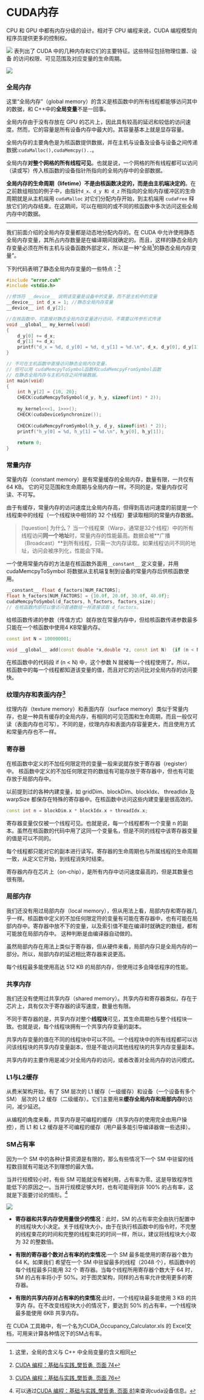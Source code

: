# CUDA内存

CPU 和 GPU 中都有内存分级的设计。相对于 CPU 编程来说，CUDA 编程模型向程序员提供更多的控制权。

![](../../../../../files/images/MLsys/13-e-1.png)
表列出了 CUDA 中的几种内存和它们的主要特征。这些特征包括物理位置、设备 的访问权限、可见范围及对应变量的生命周期。

![](../../../../../files/images/MLsys/13-e-2.png)

### 全局内存

这里“全局内存”（global memory）的含义是核函数中的所有线程都能够访问其中的数据，和 C++中的**全局变量**不是一回事。

全局内存由于没有存放在 GPU 的芯片上，因此具有较高的延迟和较低的访问速度。然而，它的容量是所有设备内存中最大的。其容量基本上就是显存容量。

全局内存的主要角色是为核函数提供数据，并在主机与设备及设备与设备之间传递数据:`cudaMalloc(),cudaMemcpy()..`。

全局内存**对整个网格的所有线程可见**。也就是说，一个网格的所有线程都可以访问（读或写）传入核函数的设备指针所指向的全局内存中的全部数据。

**全局内存的生命周期（lifetime）不是由核函数决定的，而是由主机端决定的**。在之前数组相加的例子中，由指针`d_x、d_y 和 d_z` 所指向的全局内存缓冲区的生命周期就是从主机端用 `cudaMalloc` 对它们分配内存开始，到主机端用 `cudaFree` 释放它们的内存结束。在这期间，可以在相同的或不同的核函数中多次访问这些全局内存中的数据。

---

我们前面介绍的全局内存变量都是动态地分配内存的。在 CUDA 中允许使用静态全局内存变量，其所占内存数量是在编译期间就确定的。而且，这样的静态全局内存变量必须在所有主机与设备函数外部定义，所以是一种“全局[^1]的静态全局内存变量”。

下列代码表明了静态全局内存变量的一些特点：[^2]

```cpp
#include "error.cuh"
#include <stdio.h>

//修饰符 __device__ 说明该变量是设备中的变量，而不是主机中的变量
__device__ int d_x = 1; //静态全局内存变量
__device__ int d_y[2];

//在核函数中，可直接对静态全局内存变量进行访问，不需要以传参形式传递
void __global__ my_kernel(void)
{
    d_y[0] += d_x;
    d_y[1] += d_x;
    printf("d_x = %d, d_y[0] = %d, d_y[1] = %d.\n", d_x, d_y[0], d_y[1]);
}

// 不可在主机函数中直接访问静态全局内存变量，
// 但可以用 cudaMemcpyToSymbol函数和cudaMemcpyFromSymbol函数 
// 在静态全局内存与主机内存之间传输数据。
int main(void)
{
    int h_y[2] = {10, 20};
    CHECK(cudaMemcpyToSymbol(d_y, h_y, sizeof(int) * 2));
    
    my_kernel<<<1, 1>>>();
    CHECK(cudaDeviceSynchronize());
    
    CHECK(cudaMemcpyFromSymbol(h_y, d_y, sizeof(int) * 2));
    printf("h_y[0] = %d, h_y[1] = %d.\n", h_y[0], h_y[1]);
    
    return 0;
}

```

### 常量内存

常量内存（constant memory）是有常量缓存的全局内存，数量有限，一共仅有 64 KB。 它的可见范围和生命周期与全局内存一样。不同的是，常量内存仅可读、不可写。

由于有缓存，常量内存的访问速度比全局内存高，但得到高访问速度的前提是一个线程束中的线程（一个线程块中相邻的 32 个线程）要读取相同的常量内存数据。

> [!question] 为什么？
> 当一个线程束（Warp，通常是32个线程）中的所有线程访问**同一个地址**时，常量内存的性能最高。数据会被**广播（Broadcast）**到所有线程，只需一次内存读取。如果线程访问不同的地址，访问会被序列化，性能会下降。
> 

一个使用常量内存的方法是在核函数外面用`__constant__` 定义变量，并用 cudaMemcpyToSymbol 将数据从主机端复制到设备的常量内存后供核函数使用。

```cpp
__constant__ float d_factors[NUM_FACTORS];
float h_factors[NUM_FACTORS] = {10.0f, 20.0f, 30.0f, 40.0f};
cudaMemcpyToSymbol(d_factors, h_factors, factors_size);
// 在核函数内部可以像访问普通数组一样直接读取 d_factors。
```

给核函数传递的参数（传值方式）就存放在常量内存中，但给核函数传递参数最多只能在一个核函数中使用4 KB常量内存。

```cpp
const int N = 100000001;

void __global__ add(const double *x,double *z, const int N)  {if (n < N){...}}
```

在核函数中的代码段 if (n < N) 中，这个参数 N 就被每一个线程使用了。所以，核函数中的每一个线程都知道该变量的值，而且对它的访问比对全局内存的访问要快。

### 纹理内存和表面内存[^3]

纹理内存（texture memory）和表面内存（surface memory）类似于常量内存，也是一种具有缓存的全局内存，有相同的可见范围和生命周期，而且一般仅可读（表面内存也可写）。不同的是，纹理内存和表面内存容量更大，而且使用方式和常量内存也不一样。
### 寄存器

在核函数中定义的不加任何限定符的变量一般来说就存放于寄存器（register）中。 核函数中定义的不加任何限定符的数组有可能存放于寄存器中，但也有可能存放于局部内存中。

以前提到过的各种内建变量，如 gridDim、blockDim、blockIdx、 threadIdx 及 warpSize 都保存在特殊的寄存器中。在核函数中访问这些内建变量是很高效的。

```cpp
const int n = blockDim.x * blockIdx.x + threadIdx.x;
```

寄存器变量仅仅被一个线程可见。也就是说，每一个线程都有一个变量 n 的副本。虽然在核函数的代码中用了这同一个变量名，但是不同的线程中该寄存器变量的值是可以不同的。

每个线程都只能对它的副本进行读写。寄存器的生命周期也与所属线程的生命周期一致，从定义它开始，到线程消失时结束。

寄存器内存在芯片上（on-chip），是所有内存中访问速度最高的，但是其数量也很有限。

### 局部内存

我们还没有用过局部内存（local memory），但从用法上看，局部内存和寄存器几乎一样。核函数中定义的不加任何限定符的变量有可能在寄存器中，也有可能在局部内存中。寄存器中放不下的变量，以及索引值不能在编译时就确定的数组，都有可能放在局部内存中。 这种判断是由编译器自动做的。

虽然局部内存在用法上类似于寄存器，但从硬件来看，局部内存只是全局内存的一部分。所以，局部内存的延迟相比寄存器来说更高。

每个线程最多能使用高达 512 KB 的局部内存，但使用过多会降低程序的性能。

### 共享内存

我们还没有使用过共享内存（shared memory）。共享内存和寄存器类似，存在于芯片上，具有仅次于寄存器的读写速度，数量也有限。

不同于寄存器的是，共享内存对整个**线程块**可见，其生命周期也与整个线程块一致。也就是说，每个线程块拥有一个共享内存变量的副本。

共享内存变量的值在不同的线程块中可以不同。一个线程块中的所有线程都可以访问该线程块的共享内存变量副本，但是不能访问其他线程块的共享内存变量副本。

共享内存的主要作用是减少对全局内存的访问，或者改善对全局内存的访问模式。

### L1与L2缓存

从费米架构开始，有了 SM 层次的 L1 缓存（一级缓存）和设备（一个设备有多个 SM） 层次的 L2 缓存（二级缓存）。它们主要用来**缓存全局内存和局部内存**的访问，减少延迟。

从编程的角度来看，共享内存是可编程的缓存（共享内存的使用完全由用户操控），而 L1 和 L2 缓存是不可编程的缓存（用户最多能引导编译器做一些选择）。

### SM占有率

因为一个 SM 中的各种计算资源是有限的，那么有些情况下一个 SM 中驻留的线程数目就有可能达不到理想的最大值。

当并行规模较小时，有些 SM 可能就没有被利用，占有率为零。这是导致程序性能低下的原因之一。当并行规模足够大时，也有可能得到非 100% 的占有率，这就是下面要讨论的情形。[^4]

![](../../../../../files/images/MLsys/13-e-3.png)

- **寄存器和共享内存使用量很少的情况**：此时，SM 的占有率完全由执行配置中的线程块大小决定。关于线程块大小，由于在执行核函数中的指令时，不完整的线程束花的时间和完整的线程束花的时间一样，所以，建议将线程块大小取为 32 的整数倍。

- **有限的寄存器个数对占有率的约束情况**:一个 SM 最多能使用的寄存器个数为 64 K。如果我们 希望在一个 SM 中驻留最多的线程（2048 个），核函数中的每个线程最多只能用 32 个 寄存器。当每个线程所用寄存器个数大于 64 时，SM 的占有率将小于 50%。对于图灵架构，同样的占有率允许使用更多的寄存器。

- **有限的共享内存对占有率的约束情况**:此时，一个线程块最多能使用 3 KB 的共享内 存。在不改变线程块大小的情况下，要达到 50% 的占有率，一个线程块最多能使用 6KB 共享内存。

 在 CUDA 工具箱中，有一个名为CUDA_Occupancy_Calculator.xls 的 Excel文档，可用来计算各种情况下的SM占有率。


[^1]: 这里，全局的含义与 C++ 中全局变量的含义相同
[^2]: [CUDA 编程：基础与实践_樊哲勇, 页面 74](files/books/MLSys/CUDA%20编程：基础与实践_樊哲勇.pdf#page=74&selection=64,0,64,5)
[^3]: [CUDA 编程：基础与实践_樊哲勇, 页面 76](files/books/MLSys/CUDA%20编程：基础与实践_樊哲勇.pdf#page=76)
[^4]: 可以通过[CUDA 编程：基础与实践_樊哲勇, 页面 81](files/books/MLSys/CUDA%20编程：基础与实践_樊哲勇.pdf#page=81&selection=130,10,130,15)来查询cuda设备信息。
